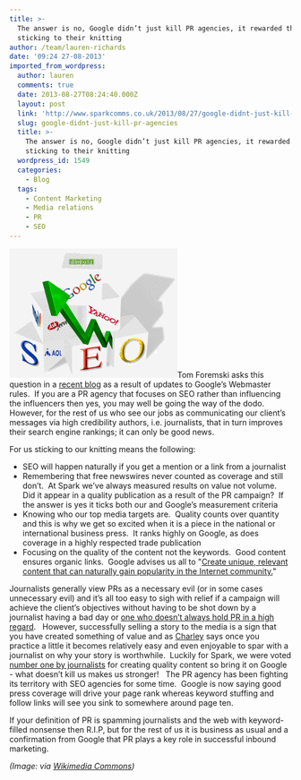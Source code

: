 ```yaml
---
title: >-
  The answer is no, Google didn’t just kill PR agencies, it rewarded them for
  sticking to their knitting
author: /team/lauren-richards
date: '09:24 27-08-2013'
imported_from_wordpress:
  author: lauren
  comments: true
  date: 2013-08-27T08:24:40.000Z
  layout: post
  link: 'http://www.sparkcomms.co.uk/2013/08/27/google-didnt-just-kill-pr-agencies/'
  slug: google-didnt-just-kill-pr-agencies
  title: >-
    The answer is no, Google didn’t just kill PR agencies, it rewarded them for
    sticking to their knitting
  wordpress_id: 1549
  categories:
    - Blog
  tags:
    - Content Marketing
    - Media relations
    - PR
    - SEO
---
```


![SEO](Seo-blocks-300x231.gif)Tom Foremski asks this question in a [recent blog](http://www.zdnet.com/did-google-just-kill-pr-agencies-7000019182/) as a result of updates to Google’s Webmaster rules.  If you are a PR agency that focuses on SEO rather than influencing the influencers then yes, you may well be going the way of the dodo.   However, for the rest of us who see our jobs as communicating our client’s messages via high credibility authors, i.e. journalists, that in turn improves their search engine rankings; it can only be good news.

For us sticking to our knitting means the following:

  * SEO will happen naturally if you get a mention or a link from a journalist
  * Remembering that free newswires never counted as coverage and still don’t.  At Spark we’ve always measured results on value not volume.   Did it appear in a quality publication as a result of the PR campaign?  If the answer is yes it ticks both our and Google’s measurement criteria
  * Knowing who our top media targets are.  Quality counts over quantity and this is why we get so excited when it is a piece in the national or international business press.  It ranks highly on Google, as does coverage in a highly respected trade publication
  * Focusing on the quality of the content not the keywords.  Good content ensures organic links.  Google advises us all to "[Create unique, relevant content that can naturally gain popularity in the Internet community.](https://support.google.com/webmasters/answer/66356?hl=en)"

Journalists generally view PRs as a necessary evil (or in some cases unnecessary evil) and it’s all too easy to sigh with relief if a campaign will achieve the client’s objectives without having to be shot down by a journalist having a bad day or [one who doesn’t always hold PR in a high regard](http://www.whitelabelglobal.com/blog/item/you-know-what-i-dont-want-to-be-your-clients-kibble).   However, successfully selling a story to the media is a sign that you have created something of value and as [Charley](http://www.sparkcomms.co.uk/2013/08/advice-for-advancing-your-career-in-pr/) says once you practice a little it becomes relatively easy and even enjoyable to spar with a journalist on why your story is worthwhile.  Luckily for Spark, we were voted [number one by journalists](http://www.prweek.com/uk/promotional_feature/1157580) for creating quality content so bring it on Google - what doesn’t kill us makes us stronger!   The PR agency has been fighting its territory with SEO agencies for some time.  Google is now saying good press coverage will drive your page rank whereas keyword stuffing and follow links will see you sink to somewhere around page ten.   

If your definition of PR is spamming journalists and the web with keyword-filled nonsense then R.I.P, but for the rest of us it is business as usual and a confirmation from Google that PR plays a key role in successful inbound marketing.

_(Image: via [Wikimedia Commons](http://commons.wikimedia.org/wiki/File%3ASeo-blocks.gif))_
